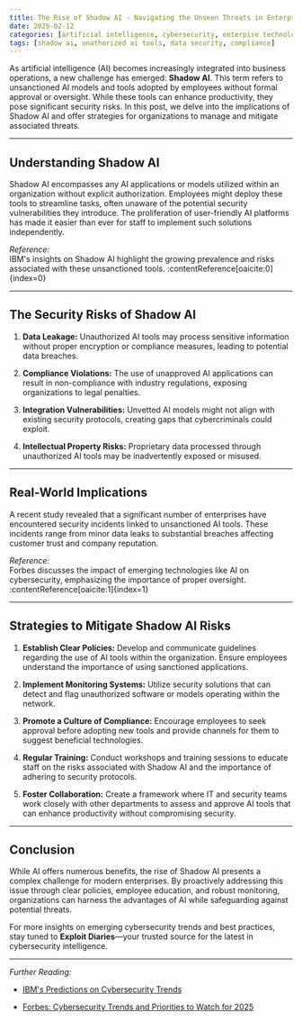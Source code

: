 ```yaml
---
title: The Rise of Shadow AI - Navigating the Unseen Threats in Enterprise Security
date: 2025-02-12
categories: [artificial intelligence, cybersecurity, enterpise technology]
tags: [shadow ai, unathorized ai tools, data security, compliance]  
---
```



As artificial intelligence (AI) becomes increasingly integrated into business operations, a new challenge has emerged: **Shadow AI**. This term refers to unsanctioned AI models and tools adopted by employees without formal approval or oversight. While these tools can enhance productivity, they pose significant security risks. In this post, we delve into the implications of Shadow AI and offer strategies for organizations to manage and mitigate associated threats.

---

## Understanding Shadow AI

Shadow AI encompasses any AI applications or models utilized within an organization without explicit authorization. Employees might deploy these tools to streamline tasks, often unaware of the potential security vulnerabilities they introduce. The proliferation of user-friendly AI platforms has made it easier than ever for staff to implement such solutions independently.

*Reference:*  
IBM's insights on Shadow AI highlight the growing prevalence and risks associated with these unsanctioned tools. :contentReference[oaicite:0]{index=0}

---

## The Security Risks of Shadow AI

1. **Data Leakage:** Unauthorized AI tools may process sensitive information without proper encryption or compliance measures, leading to potential data breaches.

2. **Compliance Violations:** The use of unapproved AI applications can result in non-compliance with industry regulations, exposing organizations to legal penalties.

3. **Integration Vulnerabilities:** Unvetted AI models might not align with existing security protocols, creating gaps that cybercriminals could exploit.

4. **Intellectual Property Risks:** Proprietary data processed through unauthorized AI tools may be inadvertently exposed or misused.

---

## Real-World Implications

A recent study revealed that a significant number of enterprises have encountered security incidents linked to unsanctioned AI tools. These incidents range from minor data leaks to substantial breaches affecting customer trust and company reputation.

*Reference:*  
Forbes discusses the impact of emerging technologies like AI on cybersecurity, emphasizing the importance of proper oversight. :contentReference[oaicite:1]{index=1}

---

## Strategies to Mitigate Shadow AI Risks

1. **Establish Clear Policies:** Develop and communicate guidelines regarding the use of AI tools within the organization. Ensure employees understand the importance of using sanctioned applications.

2. **Implement Monitoring Systems:** Utilize security solutions that can detect and flag unauthorized software or models operating within the network.

3. **Promote a Culture of Compliance:** Encourage employees to seek approval before adopting new tools and provide channels for them to suggest beneficial technologies.

4. **Regular Training:** Conduct workshops and training sessions to educate staff on the risks associated with Shadow AI and the importance of adhering to security protocols.

5. **Foster Collaboration:** Create a framework where IT and security teams work closely with other departments to assess and approve AI tools that can enhance productivity without compromising security.

---

## Conclusion

While AI offers numerous benefits, the rise of Shadow AI presents a complex challenge for modern enterprises. By proactively addressing this issue through clear policies, employee education, and robust monitoring, organizations can harness the advantages of AI while safeguarding against potential threats.

For more insights on emerging cybersecurity trends and best practices, stay tuned to **Exploit Diaries**—your trusted source for the latest in cybersecurity intelligence.

---

*Further Reading:*

- [IBM's Predictions on Cybersecurity Trends](https://securityintelligence.com/articles/cybersecurity-trends-ibm-predictions-2025/)

- [Forbes: Cybersecurity Trends and Priorities to Watch for 2025](https://www.forbes.com/sites/chuckbrooks/2024/12/24/cybersecurity-trends-and-priorities-to-watch-for-2025/)